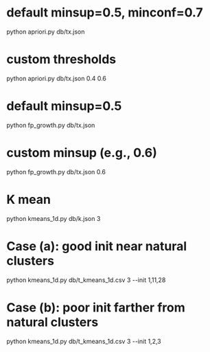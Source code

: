 # default minsup=0.5, minconf=0.7
python apriori.py db/tx.json

# custom thresholds
python apriori.py db/tx.json 0.4 0.6


# default minsup=0.5
python fp_growth.py db/tx.json

# custom minsup (e.g., 0.6)
python fp_growth.py db/tx.json 0.6

# K mean
python kmeans_1d.py db/k.json 3

# Case (a): good init near natural clusters
python kmeans_1d.py db/t_kmeans_1d.csv 3 --init 1,11,28

# Case (b): poor init farther from natural clusters
python kmeans_1d.py db/t_kmeans_1d.csv 3 --init 1,2,3
